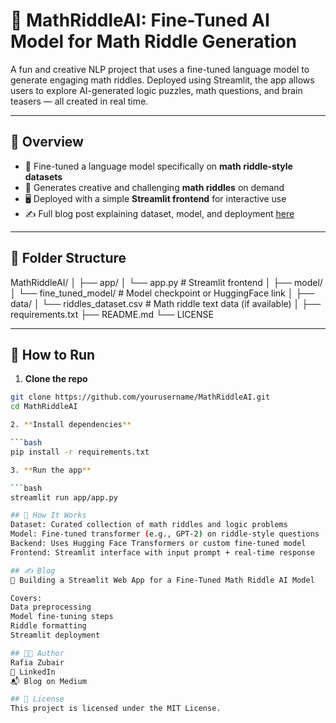 # 🧩 MathRiddleAI: Fine-Tuned AI Model for Math Riddle Generation

A fun and creative NLP project that uses a fine-tuned language model to generate engaging math riddles. Deployed using Streamlit, the app allows users to explore AI-generated logic puzzles, math questions, and brain teasers — all created in real time.

---

## 📖 Overview

- 🤖 Fine-tuned a language model specifically on **math riddle-style datasets**
- 🧠 Generates creative and challenging **math riddles** on demand
- 🖥️ Deployed with a simple **Streamlit frontend** for interactive use
- ✍️ Full blog post explaining dataset, model, and deployment [here](https://medium.com/@f219643/building-a-streamlit-web-app-for-a-fine-tuned-math-riddle-ai-model-ee881f7de009)

---

## 📁 Folder Structure

MathRiddleAI/
│
├── app/
│ └── app.py # Streamlit frontend
│
├── model/
│ └── fine_tuned_model/ # Model checkpoint or HuggingFace link
│
├── data/
│ └── riddles_dataset.csv # Math riddle text data (if available)
│
├── requirements.txt
├── README.md
└── LICENSE

---

## 🚀 How to Run

1. **Clone the repo**

```bash
git clone https://github.com/yourusername/MathRiddleAI.git
cd MathRiddleAI

2. **Install dependencies**

```bash
pip install -r requirements.txt

3. **Run the app**

```bash
streamlit run app/app.py

## 🧠 How It Works
Dataset: Curated collection of math riddles and logic problems
Model: Fine-tuned transformer (e.g., GPT-2) on riddle-style questions
Backend: Uses Hugging Face Transformers or custom fine-tuned model
Frontend: Streamlit interface with input prompt + real-time response

## ✍️ Blog
📰 Building a Streamlit Web App for a Fine-Tuned Math Riddle AI Model

Covers:
Data preprocessing
Model fine-tuning steps
Riddle formatting
Streamlit deployment

## 👩‍💻 Author
Rafia Zubair
🔗 LinkedIn
📬 Blog on Medium

## 📜 License
This project is licensed under the MIT License.
